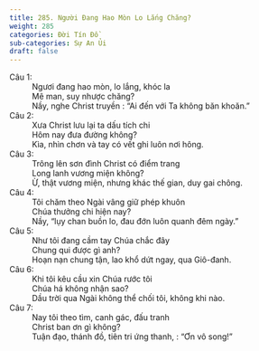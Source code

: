 ```yaml
---
title: 285. Người Đang Hao Mòn Lo Lắng Chăng?
weight: 285
categories: Đời Tín Đồ
sub-categories: Sự An Ủi
draft: false
---
```

<dl><dt>Câu 1:</dt><dd data-verse="1">Ngươi đang hao mòn, lo lắng, khóc la <br/>Mê man, suy nhược chăng? <br/>Nầy, nghe Christ truyền : “Ai đến với Ta không băn khoăn.” </dd><dt>Câu 2:</dt><dd data-verse="2">Xưa Christ lưu lại ta dấu tích chi <br/>Hôm nay đưa đường không? <br/>Kìa, nhìn chơn và tay có vết ghi luôn nơi hông. </dd><dt>Câu 3:</dt><dd data-verse="3">Trông lên sơn đình Christ có điểm trang <br/>Long lanh vương miện không? <br/>Ừ, thật vương miện, nhưng khác thế gian, duy gai chông. </dd><dt>Câu 4:</dt><dd data-verse="4">Tôi chăm theo Ngài vâng giữ phép khuôn <br/>Chúa thưởng chi hiện nay? <br/>Nầy, “lụy chan buồn lo, đau đớn luôn quanh đêm ngày.” </dd><dt>Câu 5:</dt><dd data-verse="5">Như tôi đang cầm tay Chúa chắc đây <br/>Chung qui được gì anh? <br/>Hoạn nạn chung tận, lao khổ dứt ngay, qua Giô-đanh. </dd><dt>Câu 6:</dt><dd data-verse="6">Khi tôi kêu cầu xin Chúa rước tôi <br/>Chúa há không nhận sao? <br/>Dầu trời qua Ngài không thể chối tôi, không khi nào. </dd><dt>Câu 7:</dt><dd data-verse="7">Nay tôi theo tìm, canh gác, đấu tranh <br/>Christ ban ơn gì không? <br/>Tuận đạo, thánh đồ, tiên tri ứng thanh, : “Ơn vô song!” </dd></dl>